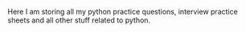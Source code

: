 Here I am storing all my python practice questions, interview practice sheets and all other stuff related to python.
